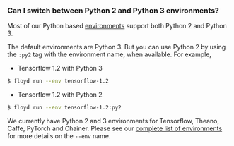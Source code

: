 ### Can I switch between Python 2 and Python 3 environments?

Most of our Python based [environments](../guides/environments.md) support both Python 2 and Python 3.

The default environments are Python 3. But you can use Python 2 by using the `:py2` tag with the environment name, when available. For example,

- Tensorflow 1.2 with Python 3
```bash
$ floyd run --env tensorflow-1.2
```

- Tensorflow 1.2 with Python 2
```bash
$ floyd run --env tensorflow-1.2:py2
```

We currently have Python 2 and 3 environments for Tensorflow, Theano, Caffe, PyTorch and Chainer. Please see our [complete list of environments](../guides/environments.md) for more details on the `--env` name.